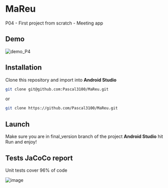 # MaReu
P04 - First project from scratch - Meeting app

## Demo

![demo_P4](https://user-images.githubusercontent.com/25769686/120994327-ac952c80-c784-11eb-9e14-e0e92ce11976.gif)

## Installation
Clone this repository and import into **Android Studio**
```bash
git clone git@github.com:Pascal3100/MaReu.git
```
or
```bash
git clone https://github.com/Pascal3100/MaReu.git
```

## Launch
Make sure you are in final_version branch of the project
**Android Studio** hit Run and enjoy!

## Tests JaCoCo report
Unit tests cover 96% of code

![image](https://user-images.githubusercontent.com/25769686/121165971-f64b4900-c850-11eb-8dd9-3d95c5bf09b8.png)
